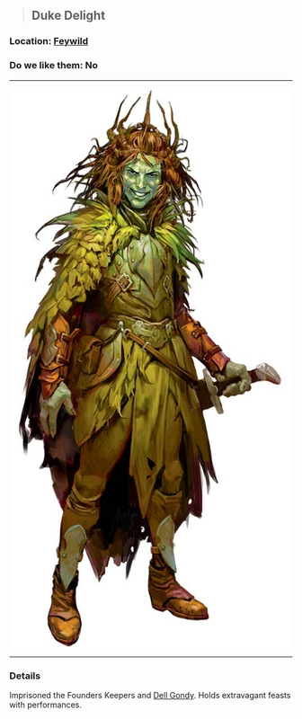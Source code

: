 >## Duke Delight

### Location: [Feywild](../../Locations/Feywild.md)

### Do we like them: No

***

![duke delight](../../../Templates/images/npc-duke-delight.png)

***

### Details

Imprisoned the Founders Keepers and [Dell Gondy](Dell%20Gondy.md). Holds extravagant feasts with performances.